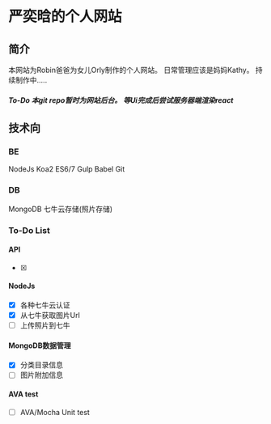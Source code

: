 # 严奕晗的个人网站
## 简介
本网站为Robin爸爸为女儿Orly制作的个人网站。
日常管理应该是妈妈Kathy。
持续制作中.....

##### To-Do 本git repo暂时为网站后台。 等Ui完成后尝试服务器端渲染react

## 技术向
### BE
NodeJs Koa2 ES6/7 Gulp Babel Git

### DB
MongoDB 七牛云存储(照片存储)

### To-Do List
#### API
- [x]

#### NodeJs
- [x] 各种七牛云认证
- [x] 从七牛获取图片Url
- [ ] 上传照片到七牛

#### MongoDB数据管理
- [x] 分类目录信息
- [ ] 图片附加信息

#### AVA test
- [ ] AVA/Mocha Unit test
